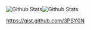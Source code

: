 <div style="display:flex">
  <img alt="Github Stats" src="https://github-readme-stats.vercel.app/api?username=3PSY0N&theme=transparent&text_color=94a3b8&count_private=true&include_all_commits=true&show_icons=true&hide_title=true&layout=compact&hide_border=true&rank_icon=github" />
  <img alt="Github Stats" src="https://github-readme-stats.vercel.app/api/top-langs/?username=3PSY0N&theme=transparent&text_color=94a3b8&show_icons=false&hide_title=true&layout=compact&card_width=260&hide_border=true" />
</div>

https://gist.github.com/3PSY0N
